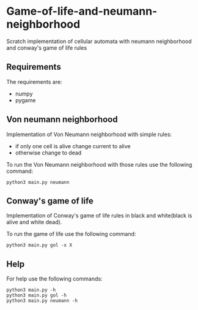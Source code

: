 # Game-of-life-and-neumann-neighborhood
Scratch implementation of cellular automata with neumann neighborhood and conway's game of life rules

## Requirements

The requirements are:
- numpy
- pygame

## Von neumann neighborhood

Implementation of Von Neumann neighborhood with simple rules:
- if only one cell is alive change current to alive
- otherwise change to dead

To run the Von Neumann neighborhood with those rules use the following command:
```
python3 main.py neumann
```

## Conway's game of life

Implementation of Conway's game of life rules in black and white(black is alive and white dead).

To run the game of life use the following command:
```
python3 main.py gol -x X
```

## Help

For help use the following commands:
```
python3 main.py -h
python3 main.py gol -h
python3 main.py neumann -h
```

